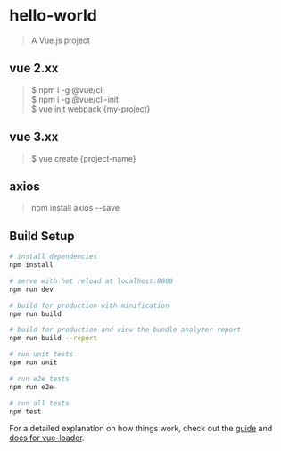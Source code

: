 # hello-world

> A Vue.js project

## vue 2.xx
> $ npm i -g @vue/cli</br>
$ npm i -g @vue/cli-init</br>
$ vue init webpack {my-project}

## vue 3.xx
> $ vue create {project-name}

## axios
> npm install axios --save

## Build Setup

``` bash
# install dependencies
npm install

# serve with hot reload at localhost:8080
npm run dev

# build for production with minification
npm run build

# build for production and view the bundle analyzer report
npm run build --report

# run unit tests
npm run unit

# run e2e tests
npm run e2e

# run all tests
npm test
```

For a detailed explanation on how things work, check out the [guide](http://vuejs-templates.github.io/webpack/) and [docs for vue-loader](http://vuejs.github.io/vue-loader).
